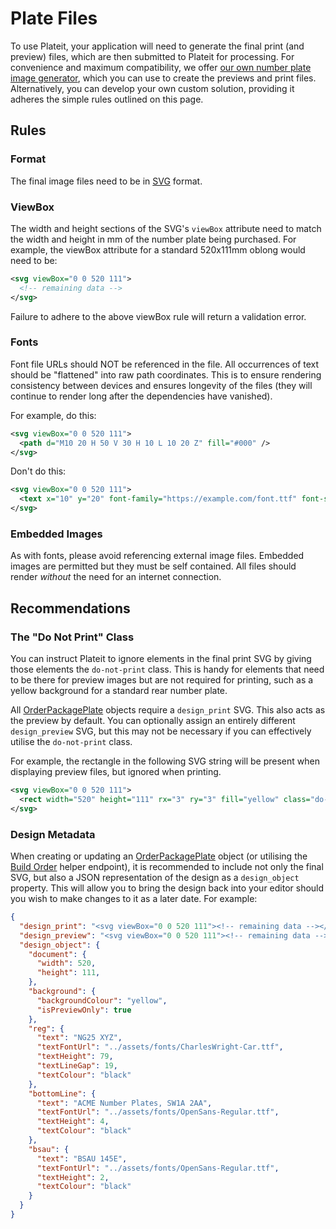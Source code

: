 # Plate Files

To use Plateit, your application will need to generate the final print (and preview) files, which are then submitted to Plateit for processing. For convenience and maximum compatibility, we offer [our own number plate image generator](https://numberplates.github.io/plateit-generator-docs), which you can use to create the previews and print files. Alternatively, you can develop your own custom solution, providing it adheres the simple rules outlined on this page.

## Rules

### Format

The final image files need to be in [SVG](https://developer.mozilla.org/en-US/docs/Web/SVG) format.

### ViewBox

The width and height sections of the SVG's `viewBox` attribute need to match the width and height in mm of the number plate being purchased. For example, the viewBox attribute for a standard 520x111mm oblong would need to be:

```xml
<svg viewBox="0 0 520 111">
  <!-- remaining data -->
</svg>
```

Failure to adhere to the above viewBox rule will return a validation error.

### Fonts

Font file URLs should NOT be referenced in the file. All occurrences of text should be "flattened" into raw path coordinates. This is to ensure rendering consistency between devices and ensures longevity of the files (they will continue to render long after the dependencies have vanished).

For example, do this:

```xml
<svg viewBox="0 0 520 111">
  <path d="M10 20 H 50 V 30 H 10 L 10 20 Z" fill="#000" />
</svg>
```

Don't do this:

```xml
<svg viewBox="0 0 520 111">
  <text x="10" y="20" font-family="https://example.com/font.ttf" font-size="24">Text</text>
</svg>
```
### Embedded Images

As with fonts, please avoid referencing external image files. Embedded images are permitted but they must be self contained. All files should render *without* the need for an internet connection.

## Recommendations

### The "Do Not Print" Class

You can instruct Plateit to ignore elements in the final print SVG by giving those elements the `do-not-print` class. This is handy for elements that need to be there for preview images but are not required for printing, such as a yellow background for a standard rear number plate.

All [OrderPackagePlate](/objects/order-package-plate.md) objects require a `design_print` SVG. This also acts as the preview by default. You can optionally assign an entirely different `design_preview` SVG, but this may not be necessary if you can effectively utilise the `do-not-print` class.

For example, the rectangle in the following SVG string will be present when displaying preview files, but ignored when printing.

```xml
<svg viewBox="0 0 520 111">
  <rect width="520" height="111" rx="3" ry="3" fill="yellow" class="do-not-print"></rect>
</svg>
```

### Design Metadata

When creating or updating an [OrderPackagePlate](/objects/order-package-plate.md) object (or utilising the [Build Order](/helpers/build-order.md) helper endpoint), it is recommended to include not only the final SVG, but also a JSON representation of the design as a `design_object` property. This will allow you to bring the design back into your editor should you wish to make changes to it as a later date. For example:

```json
{
  "design_print": "<svg viewBox="0 0 520 111"><!-- remaining data --></svg>",
  "design_preview": "<svg viewBox="0 0 520 111"><!-- remaining data --></svg>",
  "design_object": {
    "document": {
      "width": 520,
      "height": 111,
    },
    "background": {
      "backgroundColour": "yellow",
      "isPreviewOnly": true
    },
    "reg": {
      "text": "NG25 XYZ",
      "textFontUrl": "../assets/fonts/CharlesWright-Car.ttf",
      "textHeight": 79,
      "textLineGap": 19,
      "textColour": "black"
    },
    "bottomLine": {
      "text": "ACME Number Plates, SW1A 2AA",
      "textFontUrl": "../assets/fonts/OpenSans-Regular.ttf",
      "textHeight": 4,
      "textColour": "black"
    },
    "bsau": {
      "text": "BSAU 145E",
      "textFontUrl": "../assets/fonts/OpenSans-Regular.ttf",
      "textHeight": 2,
      "textColour": "black"
    }
  }
}
```